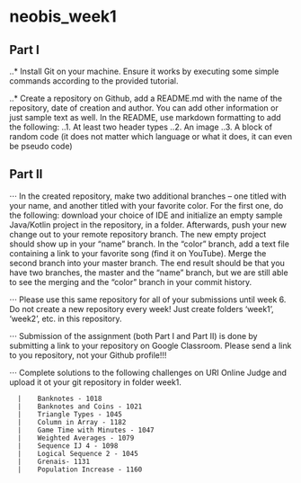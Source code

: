 # neobis_week1
## Part I
..* Install Git on your machine. Ensure it works by executing some simple commands according to the provided tutorial.

..* Create a repository on Github, add a README.md with the name of the repository, date of creation and author. You can add other information or just sample text as well. In the README, use markdown formatting to add the following:
..1. At least two header types
..2. An image
..3. A block of random code (it does not matter which language or what it does, it can even be pseudo code)

## Part II
⋅⋅⋅ In the created repository, make two additional branches – one titled with your name, and another titled with your favorite color. For the first one, do the following: download your choice of IDE and initialize an empty sample Java/Kotlin project in the repository, in a folder. Afterwards, push your new change out to your remote repository branch. The new empty project should show up in your “name” branch. In the “color” branch, add a text file containing a link to your favorite song (find it on YouTube). Merge the second branch into your master branch. The end result should be that you have two branches, the master and the “name” branch, but we are still able to see the merging and the “color” branch in your commit history.

⋅⋅⋅ Please use this same repository for all of your submissions until week 6. Do not create a new repository every week! Just create folders ‘week1’, ‘week2’, etc. in this repository.

⋅⋅⋅ Submission of the assignment (both Part I and Part II) is done by submitting a link to your repository on Google Classroom.  Please send a link to you repository, not your Github profile!!!

⋅⋅⋅ Complete solutions to the following challenges on URI Online Judge and upload it ot your git repository in folder week1.

      |    Banknotes - 1018
      |    Banknotes and Coins - 1021
      |    Triangle Types - 1045
      |    Column in Array - 1182 
      |    Game Time with Minutes - 1047
      |    Weighted Averages - 1079
      |    Sequence IJ 4 - 1098
      |    Logical Sequence 2 - 1045
      |    Grenais- 1131
      |    Population Increase - 1160
